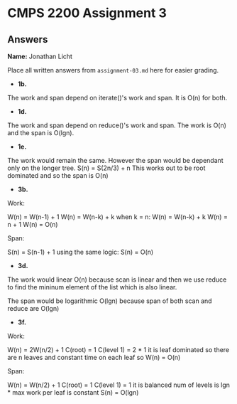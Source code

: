 # CMPS 2200 Assignment 3
## Answers

**Name:** Jonathan Licht


Place all written answers from `assignment-03.md` here for easier grading.


- **1b.**

The work and span depend on iterate()'s work and span. It is O(n) for both.

- **1d.**

The work and span depend on reduce()'s work and span. The work is O(n) and the span is O(lgn).

- **1e.**

The work would remain the same. However the span would be dependant only on the longer tree.
S(n) = S(2n/3) + n
This works out to be root dominated and so the span is O(n)

- **3b.**

Work:

W(n) = W(n-1) + 1
W(n) = W(n-k) + k
when k = n:
W(n) = W(n-k) + k
W(n) = n + 1
W(n) = O(n)

Span:

S(n) = S(n-1) + 1
using the same logic:
S(n) = O(n)

- **3d.**

The work would linear O(n) because scan is linear and then we use reduce to find the mininum element of the list which is also linear.

The span would be logarithmic O(lgn) because span of both scan and reduce are O(lgn)

- **3f.**

Work:

W(n) = 2W(n/2) + 1
C(root) = 1
C(level 1) = 2 * 1
it is leaf dominated so
there are n leaves and constant time on each leaf so
W(n) = O(n)

Span:

W(n) = W(n/2) + 1
C(root) = 1
C(level 1) = 1
it is balanced
num of levels is lgn * max work per leaf is constant
S(n) = O(lgn)
